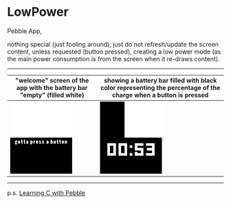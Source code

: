 # LowPower
Pebble App,

nothing special (just fooling around), just do not refresh/update the screen content, unless requested (button pressed), creating a low power mode (as the main power consumption is from the screen when it re-draws content).


------

"welcome" screen of the app with the battery bar "empty" (filled white) | showing a battery bar filled with black color representing the percentage of the charge when a button is pressed
------------ | -------------
![welcome screen](https://github.com/MariusBordeian/LowPower/blob/master/PBW/0.png) | ![button pressed](https://github.com/MariusBordeian/LowPower/blob/master/PBW/1.png)

------
p.s. [Learning C with Pebble](https://www.gitbook.com/book/pebble/learning-c-with-pebble/details)
